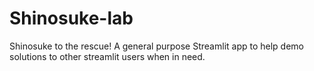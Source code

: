 # Shinosuke-lab
Shinosuke to the rescue! A general purpose Streamlit app to help demo solutions to other streamlit users when in need.
